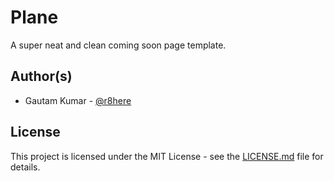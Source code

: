 # Plane
A super neat and clean coming soon page template.

## Author(s)

* Gautam Kumar - [@r8here](https://twitter.com/r8here/)

## License

This project is licensed under the MIT License - see the [LICENSE.md](LICENSE.md) file for details.